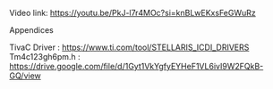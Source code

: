 Video link:   https://youtu.be/PkJ-l7r4MOc?si=knBLwEKxsFeGWuRz


Appendices 

TivaC Driver : https://www.ti.com/tool/STELLARIS_ICDI_DRIVERS 
Tm4c123gh6pm.h : https://drive.google.com/file/d/1Gyt1VkYgfyEYHeF1VL6ivI9W2FQkB-GQ/view

